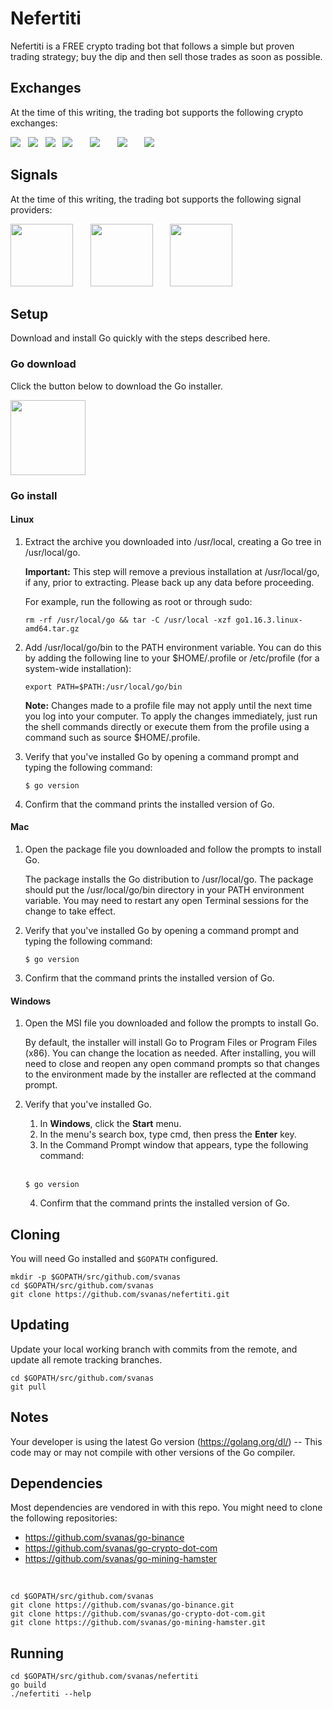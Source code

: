 # Nefertiti

Nefertiti is a FREE crypto trading bot that follows a simple but proven trading strategy; buy the dip and then sell those trades as soon as possible.

## Exchanges

At the time of this writing, the trading bot supports the following crypto exchanges:

<a href="https://www.bitstamp.net/ref/QWE1MDzZoyPWZNyU/"><img src="https://nefertiti-tradebot.com/wp-content/uploads/2019/12/bitstamp-logo.png"></a> &nbsp;
<a href="https://bittrex.com/Account/Register?referralCode=CIC-YDN-5DX"><img src="https://nefertiti-tradebot.com/wp-content/uploads/2019/12/bittrex_logo-1.png"></a> &nbsp;
<a href="https://hitbtc.com/?ref_id=5aad6226b7072"><img src="hhttps://nefertiti-tradebot.com/wp-content/uploads/2019/12/hitbtc-logo.png"></a> &nbsp;
<a href="https://pro.coinbase.com/"><img src="https://nefertiti-tradebot.com/wp-content/uploads/2019/12/gdax_logo.png"></a> &nbsp; &nbsp; &nbsp;
<a href="https://www.binance.com/en/register?ref=UME24R7B"><img src="https://nefertiti-tradebot.com/wp-content/uploads/2019/12/binance_logo.png"></a> &nbsp; &nbsp; &nbsp;
<a href="https://www.kucoin.com/?rcode=KJ6stw"><img src="https://nefertiti-tradebot.com/wp-content/uploads/2019/12/KuCoin-logo-1.png"></a> &nbsp; &nbsp; &nbsp;
<a href="https://crypto.com/exch/rf3v8ucd4k"><img src="https://nefertiti-tradebot.com/wp-content/uploads/2020/09/crypto-com-review.png"></a>

## Signals

At the time of this writing, the trading bot supports the following signal providers:

<a href="https://www.mininghamster.com/referral/azr8N29xml4dq4GpbzxTNuB3DZpfCxzA"><img src="https://nefertiti-tradebot.com/wp-content/uploads/2018/04/mininghamster.jpg" width="100"></a> &nbsp;  &nbsp;  &nbsp;
<a href="https://premium.cryptoqualitysignals.com/register/WYn"><img src="https://nefertiti-tradebot.com/wp-content/uploads/2019/01/1_Sa5hV8OSo2Kgsv7hq3OACw.jpeg" width="100"></a> &nbsp;  &nbsp;  &nbsp;
<a href="https://altrady.com/?a=nefertiti"><img src="https://nefertiti-tradebot.com/wp-content/uploads/2019/02/icon-1024x1024-300x300.png" width="100"></a>

## Setup

Download and install Go quickly with the steps described here.

### Go download
Click the button below to download the Go installer.

<a href="https://golang.org/dl/"><img src="https://i.ibb.co/gJyVCcJ/pngegg.png" width="120"></a>

### Go install
#### Linux
1. Extract the archive you downloaded into /usr/local, creating a Go tree in /usr/local/go.

    <b>Important:</b> This step will remove a previous installation at /usr/local/go, if any, prior to extracting. Please back up any data before proceeding.

    For example, run the following as root or through sudo:

    ```
    rm -rf /usr/local/go && tar -C /usr/local -xzf go1.16.3.linux-amd64.tar.gz
    ```

2. Add /usr/local/go/bin to the PATH environment variable.
   You can do this by adding the following line to your $HOME/.profile or /etc/profile (for a system-wide installation):
   
    ```
    export PATH=$PATH:/usr/local/go/bin
    ```

    <b>Note:</b> Changes made to a profile file may not apply until the next time you log into your computer. To apply the changes immediately, just run the shell commands directly or execute them from the profile using a command such as source $HOME/.profile.

3. Verify that you've installed Go by opening a command prompt and typing the following command:

    ```
    $ go version
    ```

4. Confirm that the command prints the installed version of Go.

#### Mac
1. Open the package file you downloaded and follow the prompts to install Go.
   
    The package installs the Go distribution to /usr/local/go. The package should put the /usr/local/go/bin directory in your PATH environment variable. You may need to restart any open Terminal sessions for the change to take effect.
    
2. Verify that you've installed Go by opening a command prompt and typing the following command:

    ```
    $ go version
    ```

3. Confirm that the command prints the installed version of Go.

#### Windows
1. Open the MSI file you downloaded and follow the prompts to install Go.

    By default, the installer will install Go to Program Files or Program Files (x86). You can change the location as needed. After installing, you will need to close and reopen any open command prompts so that changes to the environment made by the installer are reflected at the command prompt.
 
2. Verify that you've installed Go.

      1. In <b>Windows</b>, click the <b>Start</b> menu.
      2. In the menu's search box, type cmd, then press the <b>Enter</b> key.
      3. In the Command Prompt window that appears, type the following command:
  
     <br>
  
      ```
      $ go version
      ```
      
     4. Confirm that the command prints the installed version of Go.

## Cloning
You will need Go installed and `$GOPATH` configured.

  ```
  mkdir -p $GOPATH/src/github.com/svanas
  cd $GOPATH/src/github.com/svanas
  git clone https://github.com/svanas/nefertiti.git
  ```

## Updating
Update your local working branch with commits from the remote, and update all remote tracking branches.

  ```
  cd $GOPATH/src/github.com/svanas
  git pull
  ```

## Notes
Your developer is using the latest Go version (https://golang.org/dl/) -- This code may or may not compile with other versions of the Go compiler.

## Dependencies

Most dependencies are vendored in with this repo. You might need to clone the following repositories:
* https://github.com/svanas/go-binance
* https://github.com/svanas/go-crypto-dot-com
* https://github.com/svanas/go-mining-hamster

<br>

  ```
  cd $GOPATH/src/github.com/svanas
  git clone https://github.com/svanas/go-binance.git
  git clone https://github.com/svanas/go-crypto-dot-com.git
  git clone https://github.com/svanas/go-mining-hamster.git
  ```

## Running

```
cd $GOPATH/src/github.com/svanas/nefertiti
go build
./nefertiti --help
```
